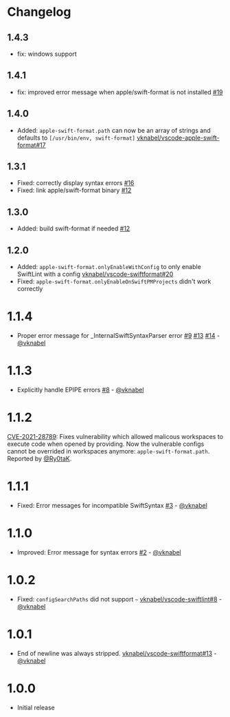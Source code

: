 # Changelog

## 1.4.3

- fix: windows support

## 1.4.1

- fix: improved error message when apple/swift-format is not installed [#19](https://github.com/vknabel/vscode-apple-swift-format/issues/19)

## 1.4.0

- Added: `apple-swift-format.path` can now be an array of strings and defaults to `[/usr/bin/env, swift-format]` [vknabel/vscode-apple-swift-format#17](https://github.com/vknabel/vscode-apple-swift-format/issues/17)

## 1.3.1

- Fixed: correctly display syntax errors [#16](https://github.com/vknabel/vscode-apple-swift-format/issues/16)
- Fixed: link apple/swift-format binary [#12](https://github.com/vknabel/vscode-apple-swift-format/issues/12)

## 1.3.0

- Added: build swift-format if needed [#12](https://github.com/vknabel/vscode-apple-swift-format/issues/12)

## 1.2.0

- Added: `apple-swift-format.onlyEnableWithConfig` to only enable SwiftLint with a config [vknabel/vscode-swiftformat#20](https://github.com/vknabel/vscode-swiftformat/issues/20)
- Fixed: `apple-swift-format.onlyEnableOnSwiftPMProjects` didn't work correctly

# 1.1.4

- Proper error message for \_InternalSwiftSyntaxParser error [#9](https://github.com/vknabel/vscode-apple-swift-format/issues/9) [#13](https://github.com/vknabel/vscode-apple-swift-format/issues/13) [#14](https://github.com/vknabel/vscode-apple-swift-format/issues/14) - [@vknabel](https://github.com/vknabel/)

# 1.1.3

- Explicitly handle EPIPE errors [#8](https://github.com/vknabel/vscode-apple-swift-format/issues/8) - [@vknabel](https://github.com/vknabel/)

# 1.1.2

[CVE-2021-28789](https://cve.mitre.org/cgi-bin/cvename.cgi?name=CVE-2021-28789): Fixes vulnerability which allowed malicous workspaces to execute code when opened by providing. Now the vulnerable configs cannot be overrided in workspaces anymore: `apple-swift-format.path`. Reported by [@Ry0taK](https://github.com/Ry0taK).

# 1.1.1

- Fixed: Error messages for incompatible SwiftSyntax [#3](https://github.com/vknabel/vscode-apple-swift-format/issues/3) - [@vknabel](https://github.com/vknabel/)

# 1.1.0

- Improved: Error message for syntax errors [#2](https://github.com/vknabel/vscode-apple-swift-format/issues/2) - [@vknabel](https://github.com/vknabel/)

# 1.0.2

- Fixed: `configSearchPaths` did not support `~` [vknabel/vscode-swiftlint#8](https://github.com/vknabel/vscode-swiftlint/issues/8) - [@vknabel](https://github.com/vknabel/)

# 1.0.1

- End of newline was always stripped. [vknabel/vscode-swiftformat#13](https://github.com/vknabel/vscode-swiftformat/issues/13) - [@vknabel](https://github.com/vknabel/)

# 1.0.0

- Initial release
